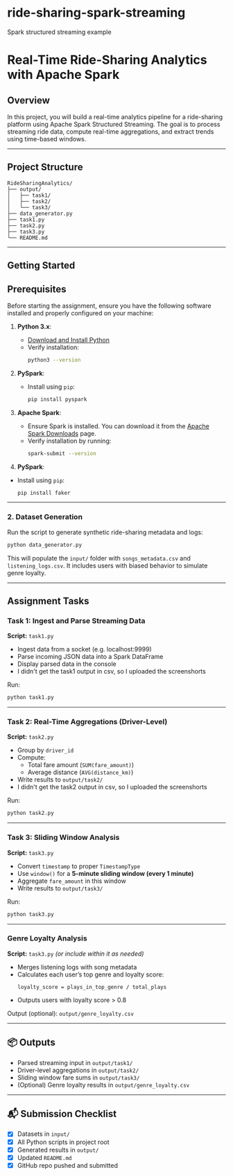 # ride-sharing-spark-streaming
Spark structured streaming example
# Real-Time Ride-Sharing Analytics with Apache Spark

## **Overview**
In this project, you will build a real-time analytics pipeline for a ride-sharing platform using Apache Spark Structured Streaming. The goal is to process streaming ride data, compute real-time aggregations, and extract trends using time-based windows.

---

## **Project Structure**
```
RideSharingAnalytics/
├── output/
│   ├── task1/
│   ├── task2/
│   └── task3/
├── data_generator.py
├── task1.py
├── task2.py
├── task3.py
└── README.md
```

---

## **Getting Started**

## **Prerequisites**

Before starting the assignment, ensure you have the following software installed and properly configured on your machine:

1. **Python 3.x**:
   - [Download and Install Python](https://www.python.org/downloads/)
   - Verify installation:
     ```bash
     python3 --version
     ```

2. **PySpark**:
   - Install using `pip`:
     ```bash
     pip install pyspark
     ```

3. **Apache Spark**:
   - Ensure Spark is installed. You can download it from the [Apache Spark Downloads](https://spark.apache.org/downloads.html) page.
   - Verify installation by running:
     ```bash
     spark-submit --version
     ```
  4. **PySpark**:
   - Install using `pip`:
     ```bash
     pip install faker
     ```
   

---

### **2. Dataset Generation**
Run the script to generate synthetic ride-sharing metadata and logs:

```bash
python data_generator.py
```
This will populate the `input/` folder with `songs_metadata.csv` and `listening_logs.csv`. It includes users with biased behavior to simulate genre loyalty.

---

## **Assignment Tasks**

### **Task 1: Ingest and Parse Streaming Data**
**Script:** `task1.py`

- Ingest data from a socket (e.g. localhost:9999)
- Parse incoming JSON data into a Spark DataFrame
- Display parsed data in the console
- I didn't get the task1 output in csv, so I uploaded the screenshorts

Run:
```bash
python task1.py
```

---

### **Task 2: Real-Time Aggregations (Driver-Level)**
**Script:** `task2.py`

- Group by `driver_id`
- Compute:
  - Total fare amount (`SUM(fare_amount)`)
  - Average distance (`AVG(distance_km)`)
- Write results to `output/task2/`
- I didn't get the task2 output in csv, so I uploaded the screenshorts

Run:
```bash
python task2.py
```

---

### **Task 3: Sliding Window Analysis**
**Script:** `task3.py`

- Convert `timestamp` to proper `TimestampType`
- Use `window()` for a **5-minute sliding window (every 1 minute)**
- Aggregate `fare_amount` in this window
- Write results to `output/task3/`

Run:
```bash
python task3.py
```

---

### **Genre Loyalty Analysis**
**Script:** `task3.py` *(or include within it as needed)*

- Merges listening logs with song metadata
- Calculates each user’s top genre and loyalty score:
  ```
  loyalty_score = plays_in_top_genre / total_plays
  ```
- Outputs users with loyalty score > 0.8

Output (optional): `output/genre_loyalty.csv`

---

## 📦 Outputs
- Parsed streaming input in `output/task1/`
- Driver-level aggregations in `output/task2/`
- Sliding window fare sums in `output/task3/`
- (Optional) Genre loyalty results in `output/genre_loyalty.csv`

---

## 📬 Submission Checklist
- [x] Datasets in `input/`
- [x] All Python scripts in project root
- [x] Generated results in `output/`
- [x] Updated `README.md`
- [x] GitHub repo pushed and submitted
